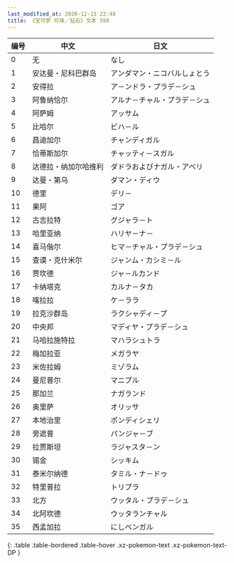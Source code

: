 ```yaml
---
last_modified_at: 2020-12-15 22:48
title: 《宝可梦 珍珠／钻石》文本 590
---
```

| 编号 | 中文 | 日文 |
| ---- | ---- | ---- |
| 0 | 无 | なし |
| 1 | 安达曼・尼科巴群岛 | アンダマン・ニコバルしょとう |
| 2 | 安得拉 | ア－ンドラ・プラデ－シュ |
| 3 | 阿鲁纳恰尔 | アルナ－チャル・プラデ－シュ |
| 4 | 阿萨姆 | アッサム |
| 5 | 比哈尔 | ビハ－ル |
| 6 | 昌迪加尔 | チャンディガル |
| 7 | 恰蒂斯加尔 | チャッティ－スガル |
| 8 | 达德拉・纳加尔哈维利 | ダドラおよびナガル・アベリ |
| 9 | 达曼・第乌 | ダマン・ディウ |
| 10 | 德里 | デリ－ |
| 11 | 果阿 | ゴア |
| 12 | 古吉拉特 | グジャラ－ト |
| 13 | 哈里亚纳 | ハリヤ－ナ－ |
| 14 | 喜马偕尔 | ヒマ－チャル・プラデ－シュ |
| 15 | 查谟・克什米尔 | ジャンム・カシミ－ル |
| 16 | 贾坎德 | ジャ－ルカンド |
| 17 | 卡纳塔克 | カルナ－タカ |
| 18 | 喀拉拉 | ケ－ララ |
| 19 | 拉克沙群岛 | ラクシャディ－プ |
| 20 | 中央邦 | マディヤ・プラデ－シュ |
| 21 | 马哈拉施特拉 | マハラシュトラ |
| 22 | 梅加拉亚 | メガラヤ |
| 23 | 米佐拉姆 | ミゾラム |
| 24 | 曼尼普尔 | マニプル |
| 25 | 那加兰 | ナガランド |
| 26 | 奥里萨 | オリッサ |
| 27 | 本地治里 | ポンディシェリ |
| 28 | 旁遮普 | パンジャ－ブ |
| 29 | 拉贾斯坦 | ラジャスタ－ン |
| 30 | 锡金 | シッキム |
| 31 | 泰米尔纳德 | タミル・ナ－ドゥ |
| 32 | 特里普拉 | トリプラ |
| 33 | 北方 | ウッタル・プラデ－シュ |
| 34 | 北阿坎德 | ウッタランチャル |
| 35 | 西孟加拉 | にしベンガル |
{: .table .table-bordered .table-hover .xz-pokemon-text .xz-pokemon-text-DP }